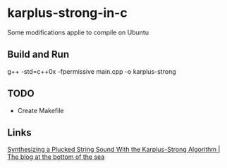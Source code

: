 karplus-strong-in-c
===================

Some modifications applie to compile on Ubuntu

## Build and Run

g++ -std=c++0x -fpermissive main.cpp -o karplus-strong

## TODO

* Create Makefile


Links
-----

[Synthesizing a Plucked String Sound With the Karplus-Strong Algorithm | The blog at the bottom of the sea](http://blog.demofox.org/2016/06/16/synthesizing-a-pluked-string-sound-with-the-karplus-strong-algorithm/)

